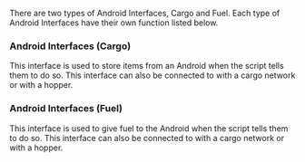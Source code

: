 There are two types of Android Interfaces, Cargo and Fuel. Each type of Android Interfaces have their own function listed below.

### Android Interfaces (Cargo)

This interface is used to store items from an Android when the script tells them to do so. This interface can also be connected to with a cargo network or with a hopper.

### Android Interfaces (Fuel)

This interface is used to give fuel to the Android when the script tells them to do so. This interface can also be connected to with a cargo network or with a hopper.
